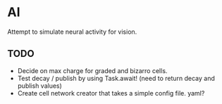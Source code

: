 # AI

Attempt to simulate neural activity for vision.

## TODO

* Decide on max charge for graded and bizarro cells.
* Test decay / publish by using Task.await! (need to return decay and publish values)
* Create cell network creator that takes a simple config file.  yaml?
